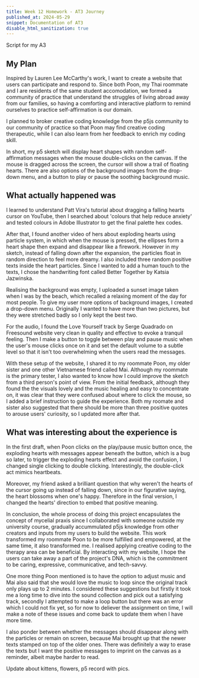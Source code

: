 ```yaml
---
title: Week 12 Homework - AT3 Journey 
published_at: 2024-05-29
snippet: Documentation of AT3
disable_html_sanitization: true
---
```


Script for my A3

## My Plan

Inspired by Lauren Lee McCarthy's work, I want to create a website that users can participate and respond to. Since both Poon, my Thai roommate and I are residents of the same student accomodation, we formed a community of practice that understand the struggles of living abroad away from our families, so having a comforting and interactive platform to remind ourselves to practice self-affirmation is our domain. 

I planned to broker creative coding knowledge from the p5js community to our community of practice so that Poon may find creative coding therapeutic, while I can also learn from her feedback to enrich my coding skill.

In short, my p5 sketch will display heart shapes with random self-affirmation messages when the mouse double-clicks on the canvas. If the mouse is dragged across the screen, the cursor will show a trail of floating hearts. There are also options of the background images from the drop-down menu, and a button to play or pause the soothing background music.


## What actually happened was

I learned to understand Patt Vira's tutorial about dragging a falling hearts cursor on YouTube, then I searched about 'colours that help reduce anxiety' and tested colours in Adobe Illustrator to get the final palette hex codes. 

After that, I found another video of hers about exploding hearts using particle system, in which when the mouse is pressed, the ellipses form a heart shape then expand and disappear like a firework. However in my sketch, instead of falling down after the expansion, the particles float in random direction to feel more dreamy. I also included three random positive texts inside the heart particles. Since I wanted to add a human touch to the texts, I chose the handwriting font called Better Together by Katsia Jazwinska.

Realising the background was empty, I uploaded a sunset image taken when I was by the beach, which recalled a relaxing moment of the day for most people. To give my user more options of background images, I created a drop-down menu. Originally I wanted to have more than two pictures, but they were stretched badly so I only kept the best two.

For the audio, I found the Love Yourself track by Serge Quadrado on Freesound website very clean in quality and effective to evoke a tranquil feeling. Then I make a button to toggle between play and pause music when the user's mouse clicks once on it and set the default volume to a subtle level so that it isn't too overwhelming when the users read the messages.

With these setup of the website, I shared it to my roommate Poon, my older sister and one other Vietnamese friend called Mai. Although my roommate is the primary tester, I also wanted to know how I could improve the sketch from a third person's point of view. From the initial feedback, although they found the the visuals lovely and the music healing and easy to concentrate on, it was clear that they were confused about where to click the mouse, so I added a brief instruction to guide the experience. Both my roomate and sister also suggested that there should be more than three positive quotes to arouse users' curiosity, so I updated more after that. 


## What was interesting about the experience is

In the first draft, when Poon clicks on the play/pause music button once, the exploding hearts with messages appear beneath the button, which is a bug so later, to trigger the exploding hearts effect and avoid the confusion, I changed single clicking to double clicking. Interestingly, the double-click act mimics heartbeats. 

Moreover, my friend asked a brilliant question that why weren't the hearts of the cursor going up instead of falling down, since in our figurative saying, the heart blossoms when one's happy. Therefore in the final version, I changed the hearts' direction to embed that positive meaning.

In conclusion, the whole process of doing this project encapsulates the concept of mycelial praxis since I collaborated with someone outside my university course, gradually accummulated p5js knowledge from other creators and inputs from my users to build the website. This work transformed my roommate Poon to be more fulfilled and empowered, at the same time, it also transformed me. I realised applying creative coding to the therapy area can be beneficial. By interacting with my website, I hope the users can take away a part of the project's DNA, which is the commitment to be caring, expressive, communicative, and tech-savvy.





One more thing Poon mentioned is to have the option to adjust music and Mai also said that she would love the music to loop since the original track only plays up to 2 minutes. I considered these suggestions but firstly it took me a long time to dive into the sound collection and pick out a satisfying track, secondly I attempted to make a loop button but there was an error which I could not fix yet, so for now to deliever the assignment on time, I will make a note of these issues and come back to update them when I have more time.

I also ponder between whether the messages should disappear along with the particles or remain on screen, because Mai brought up that the newer texts stamped on top of the older ones. There was definitely a way to erase the texts but I want the positive messages to imprint on the canvas as a reminder, albeit maybe harder to read.


Update about kittens, flowers, p5 record with pics.


